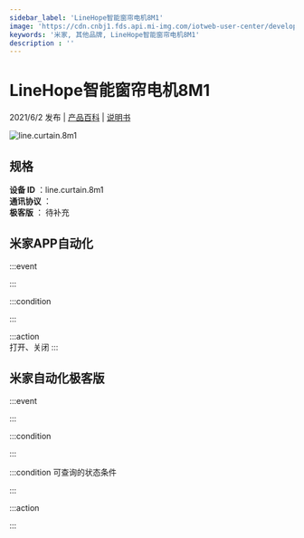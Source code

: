 ```yaml
---
sidebar_label: 'LineHope智能窗帘电机8M1'
image: 'https://cdn.cnbj1.fds.api.mi-img.com/iotweb-user-center/developer_1679047957313QbStKryp.png?GalaxyAccessKeyId=AKVGLQWBOVIRQ3XLEW&Expires=9223372036854775807&Signature=rAo+oEHIGIOMzjhlnQeGHfI3Acg='
keywords: '米家, 其他品牌, LineHope智能窗帘电机8M1'
description : ''
---
```

# LineHope智能窗帘电机8M1

2021/6/2 发布 | [产品百科](https://home.mi.com/webapp/content/baike/product/index.html?model=line.curtain.8m1/) | [说明书](https://home.mi.com/views/introduction.html?model=line.curtain.8m1&region=cn)

![line.curtain.8m1](https://cdn.cnbj1.fds.api.mi-img.com/iotweb-user-center/developer_1679047957313QbStKryp.png?GalaxyAccessKeyId=AKVGLQWBOVIRQ3XLEW&Expires=9223372036854775807&Signature=rAo+oEHIGIOMzjhlnQeGHfI3Acg=)

## 规格  
> 
**设备 ID** ：line.curtain.8m1  
**通讯协议** ：  
**极客版**  ： 待补充 


## 米家APP自动化  

:::event  

:::

:::condition  

:::

:::action   
打开、关闭
:::

## 米家自动化极客版  

:::event  

:::

:::condition  

:::

:::condition 可查询的状态条件  

:::

:::action  

:::

        
